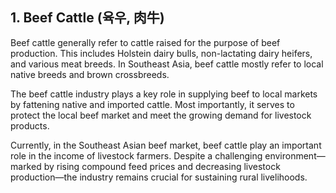 ## 1. Beef Cattle (육우, 肉牛)

Beef cattle generally refer to cattle raised for the purpose of beef production. This includes Holstein dairy bulls, non-lactating dairy heifers, and various meat breeds. In Southeast Asia, beef cattle mostly refer to local native breeds and brown crossbreeds.

The beef cattle industry plays a key role in supplying beef to local markets by fattening native and imported cattle. Most importantly, it serves to protect the local beef market and meet the growing demand for livestock products.

Currently, in the Southeast Asian beef market, beef cattle play an important role in the income of livestock farmers. Despite a challenging environment—marked by rising compound feed prices and decreasing livestock production—the industry remains crucial for sustaining rural livelihoods.
